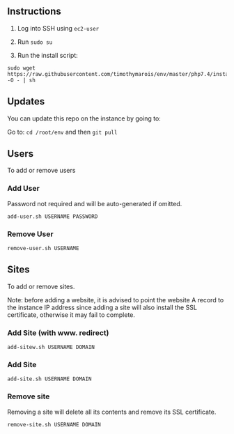 ## Instructions 

1) Log into SSH using `ec2-user`

2) Run `sudo su`

3) Run the install script:

```
sudo wget https://raw.githubusercontent.com/timothymarois/env/master/php7.4/install.sh -O - | sh
```

## Updates

You can update this repo on the instance by going to:

Go to: `cd /root/env` and then `git pull`

## Users

To add or remove users

### Add User

Password not required and will be auto-generated if omitted.

`add-user.sh USERNAME PASSWORD`

### Remove User

`remove-user.sh USERNAME`

## Sites

To add or remove sites. 

Note: before adding a website, it is advised to point the website A record to the instance IP address since adding a site will also install the SSL certificate, otherwise it may fail to complete.

### Add Site (with www. redirect)

`add-sitew.sh USERNAME DOMAIN`

### Add Site

`add-site.sh USERNAME DOMAIN`

### Remove site

Removing a site will delete all its contents and remove its SSL certificate.

`remove-site.sh USERNAME DOMAIN`

